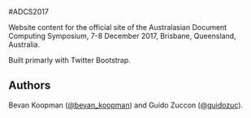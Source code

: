 #ADCS2017

Website content for the official site of the Australasian Document Computing Symposium, 7-8 December 2017, Brisbane, Queensland, Australia.

Built primarly with Twitter Bootstrap.

## Authors

Bevan Koopman ([@bevan_koopman](http://twitter.com/bevan_koopman "Title")) and Guido Zuccon ([@guidozuc](https://twitter.com/guidozuc)).
